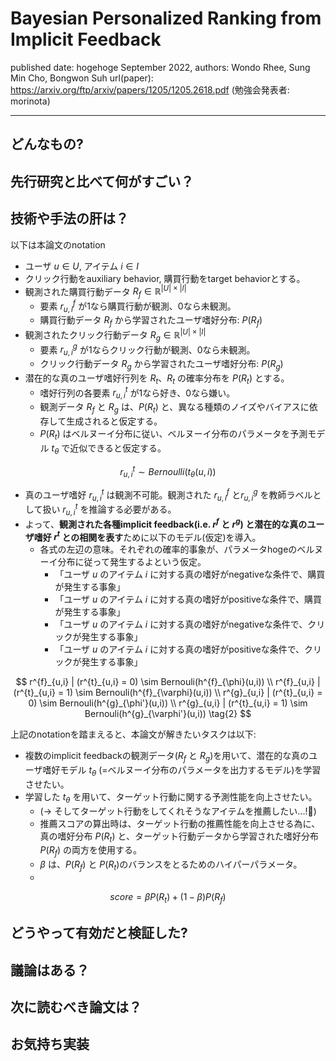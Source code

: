 # Bayesian Personalized Ranking from Implicit Feedback

published date: hogehoge September 2022,
authors: Wondo Rhee, Sung Min Cho, Bongwon Suh
url(paper): https://arxiv.org/ftp/arxiv/papers/1205/1205.2618.pdf
(勉強会発表者: morinota)

---

## どんなもの?

## 先行研究と比べて何がすごい？

## 技術や手法の肝は？

以下は本論文のnotation

- ユーザ $u \in U$, アイテム $i \in I$
- クリック行動をauxiliary behavior, 購買行動をtarget behaviorとする。
- 観測された購買行動データ $R_f \in \mathbb{R}^{|U| \times |I|}$
  - 要素 $r^{f}_{u,i}$ が1なら購買行動が観測、0なら未観測。
  - 購買行動データ $R_f$ から学習されたユーザ嗜好分布: $P(R_f)$
- 観測されたクリック行動データ $R_g \in \mathbb{R}^{|U| \times |I|}$
  - 要素 $r^{g}_{u,i}$ が1ならクリック行動が観測、0なら未観測。
  - クリック行動データ $R_g$ から学習されたユーザ嗜好分布: $P(R_g)$
- 潜在的な真のユーザ嗜好行列を $R_t$、$R_t$ の確率分布を $P(R_t)$ とする。
  - 嗜好行列の各要素 $r^{t}_{u,i}$ が1なら好き、0なら嫌い。
  - 観測データ $R_f$ と $R_g$ は、$P(R_t)$ と、異なる種類のノイズやバイアスに依存して生成されると仮定する。
  - $P(R_t)$ はベルヌーイ分布に従い、ベルヌーイ分布のパラメータを予測モデル $t_{\theta}$ で近似できると仮定する。

$$
r^{t}_{u,i} \sim Bernoulli(t_{\theta}(u,i))
\tag{1}
$$

- 真のユーザ嗜好 $r^{t}_{u,i}$ は観測不可能。観測された $r^{f}_{u,i}$ と$r^{g}_{u,i}$ を教師ラベルとして扱い $r^{t}_{u,i}$ を推論する必要がある。
- よって、**観測された各種implicit feedback(i.e. $r^{f}$ と $r^{g}$) と潜在的な真のユーザ嗜好 $r^{t}$ との相関を表す**ために以下のモデル(仮定)を導入。
  - 各式の左辺の意味。それぞれの確率的事象が、パラメータhogeのベルヌーイ分布に従って発生するよという仮定。
    - 「ユーザ $u$ のアイテム $i$ に対する真の嗜好がnegativeな条件で、購買が発生する事象」
    - 「ユーザ $u$ のアイテム $i$ に対する真の嗜好がpositiveな条件で、購買が発生する事象」
    - 「ユーザ $u$ のアイテム $i$ に対する真の嗜好がnegativeな条件で、クリックが発生する事象」
    - 「ユーザ $u$ のアイテム $i$ に対する真の嗜好がpositiveな条件で、クリックが発生する事象」

$$
r^{f}_{u,i} | (r^{t}_{u,i} = 0) \sim Bernouli(h^{f}_{\phi}(u,i))
\\
r^{f}_{u,i} | (r^{t}_{u,i} = 1) \sim Bernouli(h^{f}_{\varphi}(u,i))
\\
r^{g}_{u,i} | (r^{t}_{u,i} = 0) \sim Bernouli(h^{g}_{\phi'}(u,i))
\\
r^{g}_{u,i} | (r^{t}_{u,i} = 1) \sim Bernouli(h^{g}_{\varphi'}(u,i))
\tag{2}
$$

上記のnotationを踏まえると、本論文が解きたいタスクは以下:

- 複数のimplicit feedbackの観測データ($R_f$ と $R_g$)を用いて、潜在的な真のユーザ嗜好モデル $t_{\theta}$ (=ベルヌーイ分布のパラメータを出力するモデル)を学習させたい。
- 学習した $t_{\theta}$ を用いて、ターゲット行動に関する予測性能を向上させたい。
  - (-> そしてターゲット行動をしてくれそうなアイテムを推薦したい...!:thinking:)
  - 推薦スコアの算出時は、ターゲット行動の推薦性能を向上させる為に、真の嗜好分布 $P(R_t)$ と、ターゲット行動データから学習された嗜好分布 $P(R_f)$ の両方を使用する。
  - $\beta$ は、$P(R_f)$ と $P(R_t)$のバランスをとるためのハイパーパラメータ。
  -

$$
score = \beta P(R_t) + (1 - \beta)P(R_f)
\tag{3}
$$

## どうやって有効だと検証した?

## 議論はある？

## 次に読むべき論文は？

## お気持ち実装
